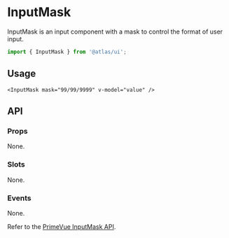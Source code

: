 # InputMask

InputMask is an input component with a mask to control the format of user input.

```ts
import { InputMask } from '@atlas/ui';
```

## Usage

```vue
<InputMask mask="99/99/9999" v-model="value" />
```

## API

### Props

None.

### Slots

None.

### Events

None.

Refer to the [PrimeVue InputMask API](https://primevue.org/inputmask/#api).

